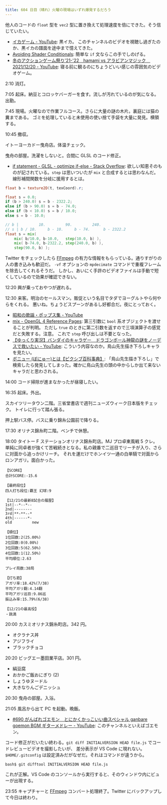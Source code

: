 ```yaml
---
title: 604 日目（晴れ）火曜の現場はいずれ爆発するだろう
---
```


他人のコードの `float` 型を `vec2` 型に置き換えて処理速度を倍にできた。そう信じていたい。

* [イカゲーム - YouTube](https://www.youtube.com/watch?v=hDRxsp4SX1g): 黒イカ。
  このチャンネルのビデオを視聴し過ぎたのか、黒イカの譜面を途中まで憶えてきた。
* [Avoiding Shader Conditionals](https://kv47.in/2017/07/12/ae80bd04-9ce1-4d57-b99f-4bb6feaa1c9d):
  簡単な `if` 文ならこの手でしのげる。
* [冬のアクションゲーム祭り'21-'22　hamami vs アラビアンマジック　2021/12/20 - YouTube](https://www.youtube.com/watch?v=nLuAvFlcN98):
  寝る前に観るのにちょうどいい感じの雰囲気のビデオゲーム。

2:10 消灯。

7:05 起床。納豆とコロッケバーガーを食す。流しが汚れているのが気になる。出勤。

7:45 現場。火曜なので作業フルコース。さらに大量の謎の木片。裏庭には猫の糞まである。
ゴミを処理していると未使用の使い捨て手袋を大量に発見。横領する。

10:45 撤収。

イトーヨーカドー曳舟店。体温チェック。

曳舟の部屋。洗濯をしないと。合間に GLSL のコード修正。

* [if statement - GLSL - optimize if-else - Stack Overflow](https://stackoverflow.com/questions/47597588/glsl-optimize-if-else):
  欲しい知恵そのものが記されている。`step` は思いついたが `mix` と合成するとは思わなんだ。
  線形補間関数を分岐に援用するとは。

```glsl
float b = texture2D(t, texCoord).r;

float s = 0.0;
if (b > 240.0) s = b - 2322.2;
else if (b > 90.0) s = b - 74.0;
else if (b < 10.0) s = b / 10.0;
else s = b - 10.0;

// b |         10.         90.         240.
// s | b / 10.     b - 10.     b - 74.      b - 2322.2
float s = mix(
    mix( b/10.0, b-10.0,   step(10.0, b) ),
    mix( b-74.0, b-2322.2, step(240.0, b) ),
    step(90.0, b) );
```

Twitter をチェックしたら [FFmpeg] の有力な情報をもらっている。通りすがりの人の書き込みも歓迎だ。
`-vf` オプションの `mpdecimate` コマンドで重複フレームを除去してくれるそうだ。
しかし、あいにく手許のビデオファイルは手動で短くしているので効果が確認できない。

12:20 興が乗っておやつが遅れる。

12:30 来客。明治のセールスマン。販促という名目でタダでヨーグルトやら何やらをくれる。
悪いね。ちょうどスプーンがあるし好都合だ。夜にとっておく。

* [昭和の歌謡・ポップス集 - YouTube](https://www.youtube.com/watch?v=5rYSwy2fwQ4)
* [mix - OpenGL 4 Reference Pages](https://www.khronos.org/registry/OpenGL-Refpages/gl4/html/mix.xhtml):
  第三引数に `bool` 系オブジェクトを渡せることが判明。
  ただし `true` のときに第二引数を返すので三項演算子の感覚だと失敗する。注意。
  これで `step` 呼び出しは不要となった。
* [【ゆっくり実況】バンダイのキャラゲー　ドラゴンボール神龍の謎をノーデスで救いたい - YouTube](https://www.youtube.com/watch?v=rAk_--ZxZkY):
  こういう内容なのか。鳥山先生描き下ろしキャラを見たい。
* [ボニュー (ぼにゅー)とは【ピクシブ百科事典】](https://dic.pixiv.net/a/%E3%83%9C%E3%83%8B%E3%83%A5%E3%83%BC):
  「鳥山先生描き下ろし」で検索したら発見してしまった。確かに鳥山先生の頭の中からしか出て来ないキャラだと思わされる。

14:00 コード掃除が進まなかったが昼寝したい。

16:35 起床。外出。

スカイツリータウン二階。三省堂書店で週刊ニューズウィーク日本版をチェック。
トイレに行って踏ん張る。

押上駅バス停。バスに乗り錦糸公園前で降りる。

17:30 オリナス錦糸町二階。ベンチで休憩。

18:00 タイトー F ステーションオリナス錦糸町店。MJ プロ卓東風戦 5 クレ。
単純に同卓者が強くて苦戦続きとなる。私の親番で二巡目でリーチが入り、さらに対面から追っかけリーチ。
それを運だけでホンイツ一通の白単騎で対面からロンアガリ。面白かった。

```text
【SCORE】
合計SCORE:-15.6

【最終段位】
四人打ち段位:覇王 幻球:9

【12/21の最新8試合の履歴】
1st|--*--*--
2nd|--------
3rd|**-**--*
4th|------*-
old         new

【順位】
1位回数:2(25.00%)
2位回数:0(0.00%)
3位回数:5(62.50%)
4位回数:1(12.50%)
平均順位:2.63

プレイ局数:38局

【打ち筋】
アガリ率:18.42%(7/38)
平均アガリ翻:4.14翻
平均アガリ巡目:9.86巡
振込み率:15.79%(6/38)

【12/21の最高役】
・跳満
```

20:00 カスミオリナス錦糸町店。342 円。

* オクラナス丼
* アジフライ
* ブラックチョコ

20:20 ビッグエー墨田業平店。301 円。

* 絹豆腐
* おかかご飯おにぎり (2)
* しょうゆヌードル
* 大きなりんごデニッシュ

20:30 曳舟の部屋。入浴。

21:05 風呂から出て PC を起動。晩飯。

* [&#x23;690 がんばれゴエモン　とにかくかっこいい曲スペシャル ganbare goemon BGM ギターメドレー - YouTube](https://www.youtube.com/watch?v=fcJ-plUHX0o):
  このチャンネルといえばゴエモン。

コード修正がだいたい終わる。`git diff INITIALVERSION HEAD file.js` でコードレビュービデオを撮影したいが、
差分表示が VS Code に現れない。`$HOME/.gitconfig` は設定済みだがなぜだ。それはコマンドが違うから。

```console
bash$ git difftool INITIALVERSION HEAD file.js
```

これが正解。VS Code のコンソールから実行すると、そのウィンドウ内にビューが出現する。

23:55 キャプチャーと [FFmpeg] コンバート処理終了。Twitter にバックアップして今日は終わり。

[FFmpeg]: <https://ffmpeg.org/ffmpeg.html>
